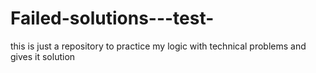 # Failed-solutions---test-
this is just a repository to practice my logic with technical problems and gives it solution
